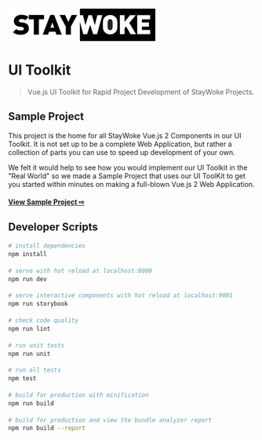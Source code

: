 ![logo](./src/assets/logo.jpg "logo")

# UI Toolkit

> Vue.js UI Toolkit for Rapid Project Development of StayWoke Projects.

Sample Project
---

This project is the home for all StayWoke Vue.js 2 Components in our UI Toolkit. It is not set up to be a complete Web Application, but rather a collection of parts you can use to speed up development of your own.

We felt it would help to see how you would implement our UI Toolkit in the "Real World" so we made a Sample Project that uses our UI ToolKit to get you started within minutes on making a full-blown Vue.js 2 Web Application.

#### [View Sample Project ⇨](https://github.com/staywoke/ui-toolkit-sample-project)


Developer Scripts
---

``` bash
# install dependencies
npm install

# serve with hot reload at localhost:8080
npm run dev

# serve interactive components with hot reload at localhost:9001
npm run storybook

# check code quality
npm run lint

# run unit tests
npm run unit

# run all tests
npm test

# build for production with minification
npm run build

# build for production and view the bundle analyzer report
npm run build --report
```

